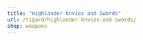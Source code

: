 ```yaml
---
title: "Highlander Knvies and Swords"
url: /tigard/highlander-knvies-and-swords/
shop: weapons
---
```

